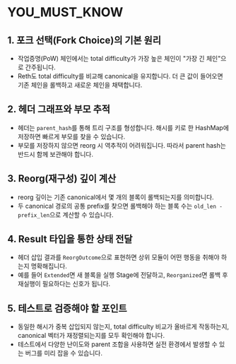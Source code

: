 # YOU_MUST_KNOW

## 1. 포크 선택(Fork Choice)의 기본 원리
- 작업증명(PoW) 체인에서는 total difficulty가 가장 높은 체인이 "가장 긴 체인"으로 간주됩니다.
- Reth도 total difficulty를 비교해 canonical을 유지합니다. 더 큰 값이 들어오면 기존 체인을 롤백하고 새로운 체인을 채택합니다.

## 2. 헤더 그래프와 부모 추적
- 헤더는 `parent_hash`를 통해 트리 구조를 형성합니다. 해시를 키로 한 HashMap에 저장하면 빠르게 부모를 찾을 수 있습니다.
- 부모를 저장하지 않으면 reorg 시 역추적이 어려워집니다. 따라서 parent hash는 반드시 함께 보관해야 합니다.

## 3. Reorg(재구성) 깊이 계산
- reorg 깊이는 기존 canonical에서 몇 개의 블록이 롤백되는지를 의미합니다.
- 두 canonical 경로의 공통 prefix를 찾으면 롤백해야 하는 블록 수는 `old_len - prefix_len`으로 계산할 수 있습니다.

## 4. Result 타입을 통한 상태 전달
- 헤더 삽입 결과를 `ReorgOutcome`으로 표현하면 상위 모듈이 어떤 행동을 취해야 하는지 명확해집니다.
- 예를 들어 `Extended`면 새 블록을 실행 Stage에 전달하고, `Reorganized`면 롤백 후 재실행이 필요하다는 신호가 됩니다.

## 5. 테스트로 검증해야 할 포인트
- 동일한 해시가 중복 삽입되지 않는지, total difficulty 비교가 올바르게 작동하는지, canonical 벡터가 재정렬되는지를 모두 확인해야 합니다.
- 테스트에서 다양한 난이도와 parent 조합을 사용하면 실전 환경에서 발생할 수 있는 버그를 미리 잡을 수 있습니다.